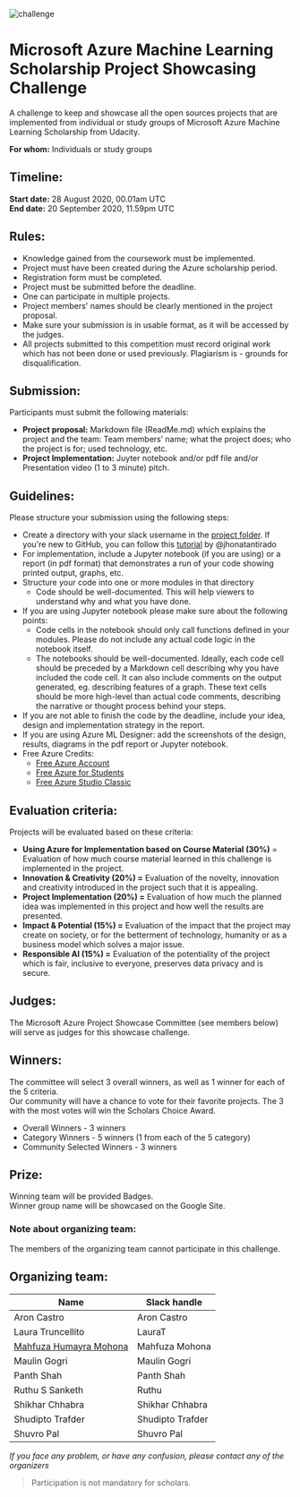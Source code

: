 

![challenge](/image/challenge.jpg)

# Microsoft Azure Machine Learning Scholarship Project Showcasing Challenge

A challenge to keep and showcase all the open sources projects that are implemented from individual or study groups of Microsoft Azure Machine Learning Scholarship from Udacity.

**For whom:** Individuals or study groups

## Timeline: 
**Start date:** 28 August 2020, 00.01am UTC <br />
**End date:** 20 September 2020, 11.59pm UTC


## Rules:

- Knowledge gained from the coursework must be implemented.
- Project must have been created during the Azure scholarship period.
- Registration form must be completed.
- Project must be submitted before the deadline.
- One can participate in multiple projects. 
- Project members' names should be clearly mentioned in the project proposal.
- Make sure your submission is in usable format, as it will be accessed by the judges.
- All projects submitted to this competition must record original work which has not been done or used previously.  Plagiarism is - grounds for disqualification. 

## Submission:

Participants must submit the following materials: 

- **Project proposal:** Markdown file (ReadMe.md) which explains the project and the team: Team members’ name; what the project does; who the project is for; used technology, etc. 
- **Project Implementation:** Juyter notebook and/or pdf file and/or Presentation video (1 to 3 minute) pitch.

## Guidelines:

Please structure your submission using the following steps:
- Create a directory with your slack username in the [project folder](https://github.com/mhmohona/MicrosoftML-ProjectShowcasing/tree/master/project). If you're new to GitHub, you can follow this [tutorial](https://docs.google.com/document/d/11y1MESDAGZmxdGNefh1mg3VnbJL1TcFcdfducD5c5zE/edit?usp=sharing) by @jhonatantirado
- For implementation, include a Jupyter notebook (if you are using) or a report (in pdf format) that demonstrates a run of your code showing printed output, graphs, etc.
- Structure your code into one or more modules in that directory
  - Code should be well-documented. This will help viewers to understand why and what you have done.
- If you are using Jupyter notebook please make sure about the following points:
  - Code cells in the notebook should only call functions defined in your modules. Please do not include any actual code logic in the notebook itself. 
  - The notebooks should be well-documented. Ideally, each code cell should be preceded by a Markdown cell describing why you have included the code cell. It can also include comments on the output generated, eg. describing features of a graph. These text cells should be more high-level than actual code comments, describing the narrative or thought process behind your steps.
- If you are not able to finish the code by the deadline, include your idea, design and implementation strategy in the report.
- If you are using Azure ML Designer: add the screenshots of the design, results, diagrams in the pdf report or Jupyter notebook.
- Free Azure Credits:
  - [Free Azure Account](https://azure.microsoft.com/en-us/free/)
  - [Free Azure for Students](https://azure.microsoft.com/en-us/free/students/)
  - [Free Azure Studio Classic](https://studio.azureml.net/)

  
## Evaluation criteria: 

Projects will be evaluated based on these criteria: 
- **Using Azure for Implementation based on Course Material (30%)** = Evaluation of how much course material learned in this challenge is implemented in the project.
- **Innovation & Creativity (20%) =** Evaluation of the novelty, innovation and creativity introduced in the project such that it is appealing.
- **Project Implementation (20%) =** Evaluation of how much the planned idea was implemented in this project and how well the results are presented.
- **Impact & Potential (15%) =** Evaluation of the impact that the project may create on society, or for the betterment of technology, humanity or as a business model which solves a major issue.
- **Responsible AI (15%) =** Evaluation of the potentiality of the project which is fair, inclusive to everyone, preserves data privacy and is secure.

## Judges:

The Microsoft Azure Project Showcase Committee (see members below) will serve as judges for this showcase challenge.

## Winners:

The committee will select 3 overall winners, as well as 1 winner for each of the 5 criteria. <br />
Our community will have a chance to vote for their favorite projects.  The 3 with the most votes will win the Scholars Choice Award.  

- Overall Winners - 3 winners
- Category Winners - 5 winners (1 from each of the 5 category)
- Community Selected Winners - 3 winners


## Prize:
Winning team will be provided Badges. <br />
Winner group name will be showcased on the Google Site.

### Note about organizing team:

The members of the organizing team cannot participate in this challenge.

## Organizing team:

Name | Slack handle
------------ | ------------- 
Aron Castro | Aron Castro
Laura Truncellito | LauraT
[Mahfuza Humayra Mohona](http://linkedin.com/in/mhmohona) | Mahfuza Mohona
Maulin Gogri | Maulin Gogri
Panth Shah | Panth Shah
Ruthu S Sanketh | Ruthu
Shikhar Chhabra | Shikhar Chhabra
Shudipto Trafder | Shudipto Trafder
Shuvro Pal | Shuvro Pal


*If you face any problem, or have any confusion, please contact any of the organizers*


> Participation is not mandatory for scholars.
